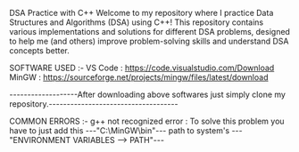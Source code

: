 DSA Practice with C++
Welcome to my repository where I practice Data Structures and Algorithms (DSA) using C++! This repository contains various implementations and solutions for different DSA problems, designed to help me (and others) improve problem-solving skills and understand DSA concepts better.

SOFTWARE USED :-
VS Code : https://code.visualstudio.com/Download
MinGW : https://sourceforge.net/projects/mingw/files/latest/download

-------------------After downloading above softwares just simply clone my repository.------------------------------------

COMMON ERRORS :-
g++ not recognized error : To solve this problem you have to just add this ---"C:\MinGW\bin"--- path to system's ---"ENVIRONMENT VARIABLES --> PATH"---

